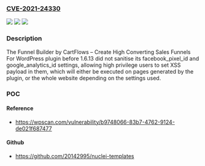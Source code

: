 ### [CVE-2021-24330](https://cve.mitre.org/cgi-bin/cvename.cgi?name=CVE-2021-24330)
![](https://img.shields.io/static/v1?label=Product&message=Funnel%20Builder%20by%20CartFlows%20%E2%80%93%20Create%20High%20Converting%20Sales%20Funnels%20For%20WordPress&color=blue)
![](https://img.shields.io/static/v1?label=Version&message=1.6.13%3C%201.6.13%20&color=brighgreen)
![](https://img.shields.io/static/v1?label=Vulnerability&message=CWE-79%20Cross-site%20Scripting%20(XSS)&color=brighgreen)

### Description

The Funnel Builder by CartFlows – Create High Converting Sales Funnels For WordPress plugin before 1.6.13 did not sanitise its facebook_pixel_id and google_analytics_id settings, allowing high privilege users to set XSS payload in them, which will either be executed on pages generated by the plugin, or the whole website depending on the settings used.

### POC

#### Reference
- https://wpscan.com/vulnerability/b9748066-83b7-4762-9124-de021f687477

#### Github
- https://github.com/20142995/nuclei-templates

